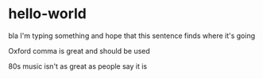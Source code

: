# hello-world
bla 
I'm typing something and hope that this sentence finds where it's going

Oxford comma is great and should be used

80s music isn't as great as people say it is
